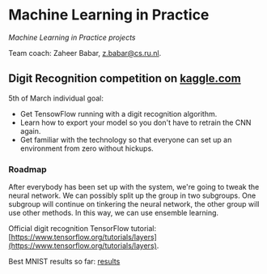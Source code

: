 # Machine Learning in Practice

_Machine Learning in Practice projects_

Team coach: Zaheer Babar, [z.babar@cs.ru.nl](z.babar@cs.ru.nl).


## Digit Recognition competition on [kaggle.com](https://kaggle.com/)
5th of March individual goal:
* Get TensowFlow running with a digit recognition algorithm. 
* Learn how to export your model so you don't have to retrain the CNN again.
* Get familiar with the technology so that everyone can set up an environment from zero without hickups.


### Roadmap
After everybody has been set up with the system, we're going to tweak the neural network. 
We can possibly split up the group in two subgroups. One subgroup will continue on tinkering the neural network, the other group will use other methods. In this way, we can use ensemble learning.

Official digit recognition TensorFlow tutorial: [https://www.tensorflow.org/tutorials/layers](https://www.tensorflow.org/tutorials/layers).

Best MNIST results so far: 
[results](http://rodrigob.github.io/are_we_there_yet/build/classification_datasets_results.html#4d4e495354)


